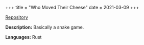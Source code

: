 +++
title = "Who Moved Their Cheese"
date = 2021-03-09
+++

<a href="https://github.com/sjinno/who-moved-their-cheese" target="\_blank" class="repo"><i class="fab fa-github"></i> Repository</a>

**Description:** Basically a snake game.

**Languages:** Rust
